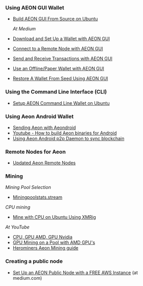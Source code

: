 ### Using AEON GUI Wallet

*   [Build AEON GUI From Source on Ubuntu](./How-Tos/buildAeonGuiUbuntu/BuildAeonGUI_Ubuntu.html)

    *At Medium*

*   [Download and Set Up a Wallet with AEON GUI](https://medium.com/@AEON_Community/how-to-downloading-and-setting-up-a-wallet-with-aeon-gui-f48647e6d9f6)
*   [Connect to a Remote Node with AEON GUI](https://medium.com/@AEON_Community/how-to-connect-to-a-remote-node-with-the-aeon-gui-db4e7427960c)
*   [Send and Receive Transactions with AEON GUI](https://medium.com/@AEON_Community/how-to-sending-and-receiving-a-transaction-with-aeon-gui-79d36796b821) 
*   [Use an Offline/Paper Wallet with AEON GUI](https://medium.com/@AEON_Community/how-to-create-an-offline-wallet-or-paper-wallet-and-restore-that-wallet-using-aeon-gui-application-a1b76bc9870e)
*   [Restore A Wallet From Seed Using AEON GUI](https://medium.com/@AEON_Community/how-to-restoring-your-wallet-file-from-seed-7c5ed8ba0645)

### Using the Command Line Interface (CLI)

*   [Setup AEON Command Line Wallet on Ubuntu](./How-Tos/SetupAEONcliUbuntu/SetupAEON_Ubuntu.html)

### Using Aeon Android Wallet

*   [Sending Aeon with Aeondroid](https://www.reddit.com/r/Aeon/comments/ksi9lc/sending_aeon_coins_has_never_been_easier_with_the/)
*   [Youtube - How to build Aeon binaries for Android](https://youtu.be/ELyTtq54XfQ)
*   [Using Aeon Android p2p Daemon to sync blockchain](https://imgur.com/Ioz7u4c)

### Remote Nodes for Aeon

*   [Updated Aeon Remote Nodes](https://nodes.aeon.run/)

### Mining

   *Mining Pool Selection*
   
*   [Miningpoolstats.stream](https://miningpoolstats.stream/aeon)  

   *CPU mining* 
   
*   [Mine with CPU on Ubuntu Using XMRig](./How-Tos/CPUmineOnUbuntu/MineCPUonUbuntu.html)

   *At YouTube*

*   [CPU, GPU AMD, GPU Nvidia](https://herominers.medium.com/how-to-mine-aeon-complete-beginners-guide-8b938490f7ef)
*   [GPU Mining on a Pool with AMD GPU's](https://www.youtube.com/watch?v=B3IwYbd_maU)
*   [Herominers Aeon Mining guide](https://aeon.herominers.com/#how-to-mine-aeon)

### Creating a public node

* [Set Up an AEON Public Node with a FREE AWS Instance](https://medium.com/@AEON_Community/setting-up-an-amazon-aws-aeon-public-node-on-a-free-ec2-instance-b6952a598cdc) (at medium.com)
